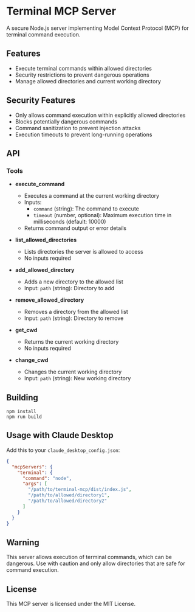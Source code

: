 # Terminal MCP Server

A secure Node.js server implementing Model Context Protocol (MCP) for terminal command execution.

## Features

- Execute terminal commands within allowed directories
- Security restrictions to prevent dangerous operations
- Manage allowed directories and current working directory

## Security Features

- Only allows command execution within explicitly allowed directories
- Blocks potentially dangerous commands
- Command sanitization to prevent injection attacks
- Execution timeouts to prevent long-running operations

## API

### Tools

- **execute_command**
  - Executes a command at the current working directory
  - Inputs:
    - `command` (string): The command to execute
    - `timeout` (number, optional): Maximum execution time in milliseconds (default: 10000)
  - Returns command output or error details

- **list_allowed_directories**
  - Lists directories the server is allowed to access
  - No inputs required

- **add_allowed_directory**
  - Adds a new directory to the allowed list
  - Input: `path` (string): Directory to add

- **remove_allowed_directory**
  - Removes a directory from the allowed list
  - Input: `path` (string): Directory to remove

- **get_cwd**
  - Returns the current working directory
  - No inputs required

- **change_cwd**
  - Changes the current working directory
  - Input: `path` (string): New working directory

## Building

```
npm install
npm run build
```

## Usage with Claude Desktop

Add this to your `claude_desktop_config.json`:

```json
{
  "mcpServers": {
    "terminal": {
      "command": "node",
      "args": [
        "/path/to/terminal-mcp/dist/index.js",
        "/path/to/allowed/directory1",
        "/path/to/allowed/directory2"
      ]
    }
  }
}
```

## Warning

This server allows execution of terminal commands, which can be dangerous. Use with caution and only allow directories that are safe for command execution.

## License

This MCP server is licensed under the MIT License.